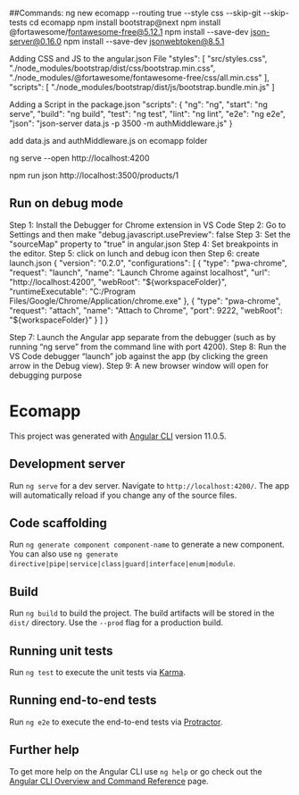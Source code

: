 ##Commands:
ng new ecomapp --routing true --style css --skip-git --skip-tests
cd ecomapp
npm install bootstrap@next
npm install @fortawesome/fontawesome-free@5.12.1
npm install --save-dev json-server@0.16.0
npm install --save-dev jsonwebtoken@8.5.1

Adding CSS and JS to the angular.json File
"styles": [
    "src/styles.css",
    "./node_modules/bootstrap/dist/css/bootstrap.min.css",
    "./node_modules/@fortawesome/fontawesome-free/css/all.min.css"
],
"scripts": [
    "./node_modules/bootstrap/dist/js/bootstrap.bundle.min.js"
]

Adding a Script in the package.json
"scripts": {
    "ng": "ng",
    "start": "ng serve",
    "build": "ng build",
    "test": "ng test",
    "lint": "ng lint",
    "e2e": "ng e2e",
    "json": "json-server data.js -p 3500 -m authMiddleware.js"
}

add data.js and authMiddleware.js on ecomapp folder

ng serve --open
http://localhost:4200

npm run json
http://localhost:3500/products/1

## Run on debug mode
Step 1: Install the Debugger for Chrome extension in VS Code
Step 2: Go to Settings and then make "debug.javascript.usePreview": false
Step 3: Set the "sourceMap" property to "true" in angular.json
Step 4: Set breakpoints in the editor.
Step 5: click on lunch and debug icon then
Step 6: create launch.json
{
    "version": "0.2.0",
    "configurations": [
        {
            "type": "pwa-chrome",
            "request": "launch",
            "name": "Launch Chrome against localhost",
            "url": "http://localhost:4200",
            "webRoot": "${workspaceFolder}",
            "runtimeExecutable": "C:/Program Files/Google/Chrome/Application/chrome.exe"
        },
        {
            "type": "pwa-chrome",
            "request": "attach",
            "name": "Attach to Chrome",
            "port": 9222,
            "webRoot": "${workspaceFolder}"
        }
    ]
}

Step 7: Launch the Angular app separate from the debugger (such as by running “ng serve” from the command line with port 4200).
Step 8: Run the VS Code debugger “launch” job against the app (by clicking the green arrow in the Debug view).
Step 9: A new browser window will open for debugging purpose

# Ecomapp

This project was generated with [Angular CLI](https://github.com/angular/angular-cli) version 11.0.5.

## Development server

Run `ng serve` for a dev server. Navigate to `http://localhost:4200/`. The app will automatically reload if you change any of the source files.

## Code scaffolding

Run `ng generate component component-name` to generate a new component. You can also use `ng generate directive|pipe|service|class|guard|interface|enum|module`.

## Build

Run `ng build` to build the project. The build artifacts will be stored in the `dist/` directory. Use the `--prod` flag for a production build.

## Running unit tests

Run `ng test` to execute the unit tests via [Karma](https://karma-runner.github.io).

## Running end-to-end tests

Run `ng e2e` to execute the end-to-end tests via [Protractor](http://www.protractortest.org/).

## Further help

To get more help on the Angular CLI use `ng help` or go check out the [Angular CLI Overview and Command Reference](https://angular.io/cli) page.
